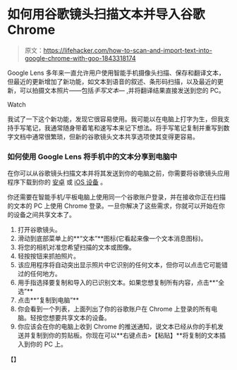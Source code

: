 # 如何用谷歌镜头扫描文本并导入谷歌 Chrome

> 原文：<https://lifehacker.com/how-to-scan-and-import-text-into-google-chrome-with-goo-1843318174>

Google Lens 多年来一直允许用户使用智能手机摄像头扫描、保存和翻译文本，但最近的更新增加了新功能，如文本到语音的叙述、条形码扫描，以及最近的更新，可以拍摄文本照片——包括*手写文本—* ,并将翻译结果直接发送到您的 PC。

Watch

我试了一下这个新功能，发现它很容易使用。我可能以在电脑上打字为生，但我支持手写笔记，我通常随身带着笔和速写本来记下想法。将手写笔记复制并重写到数字文档中通常很繁琐，但新的谷歌镜头文本共享选项使其变得更容易。

### 如何使用 Google Lens 将手机中的文本分享到电脑中

在你可以从谷歌镜头扫描文本并将其发送到你的电脑之前，你需要将谷歌镜头应用程序下载到你的 [安卓](https://play.google.com/store/apps/details?id=com.google.ar.lens&hl=en_US) 或 [iOS 设备](https://apps.apple.com/us/app/google/id284815942) 。

你还需要在智能手机/平板电脑上使用同一个谷歌账户登录，并在接收你正在扫描的文本的 PC 上使用 Chrome 登录。一旦你解决了这些需求，你就可以开始在你的设备之间共享文本了。

1.  打开谷歌镜头。
2.  滑动到底部菜单上的**“文本”**图标(它看起来像一个文本消息图标)。
3.  将您的相机对准您希望扫描的文本或图像。
4.  轻按按钮来抓拍照片。
5.  该应用程序将自动突出显示照片中它识别的任何文本，但你可以点击它可能错过的任何地方。
6.  用手指选择要复制和导入的已识别文本。如果您想复制所有内容，点击**“全选”**
7.  点击**“复制到电脑”**
8.  你会看到一个列表，上面列出了你的谷歌账户在 Chrome 上登录的所有电脑。轻按您想要共享文本的设备。
9.  你应该会在你的电脑上收到 Chrome 的推送通知，说文本已经从你的手机发送并复制到你的剪贴板。你现在可以**右键点击>【粘贴】**将复制的文本插入到你的 PC 上。

【】